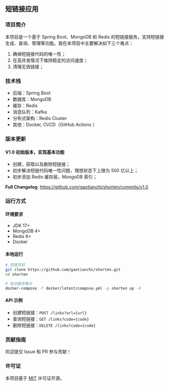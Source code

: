 ## 短链接应用

### 项目简介

本项目是一个基于 Spring Boot、MongoDB 和 Redis 的短链接服务，支持短链接生成、查询、管理等功能。我在本项目中主要解决如下三个难点：

1. 确保短链接代码的唯一性；
2. 在高并发情况下维持稳定的访问速度；
3. 清理无效链接；

### 技术栈

- 后端：Spring Boot
- 数据库：MongoDB
- 缓存：Redis
- 消息队列：Kafka
- 分布式架构：Redis Cluster
- 其他：Docker, CI/CD（GitHub Actions ）

### 版本更新

#### V1.0 初始版本，实现基本功能

- 创建，获取以及删除短链接；
- 初步解决短链代码唯一性问题，理想状态下上限为 500 亿以上；
- 初步添加 Redis 缓存层，MongoDB 索引；

**Full Changelog**: https://github.com/gaotianchi/shorten/commits/v1.0

### 运行方式

#### 环境要求

- JDK 17+
- MongoDB 4+
- Redis 6+
- Docker

#### 本地运行

```bash
# 克隆项目
git clone https://github.com/gaotianchi/shorten.git
cd shorten

# 启动服务集合
docker-compose -f docker/latest/compose.yml -p shorten up -d
```

#### API 示例

- 创建短链接：`POST /links?url={url}`
- 查询短链接：`GET /links?code={code}`
- 删除短链接：`DELETE /links?code={code}`

### 贡献指南

欢迎提交 Issue 和 PR 参与贡献！

### 许可证

本项目基于 [MIT](https://mit-license.org/) 许可证开源。
